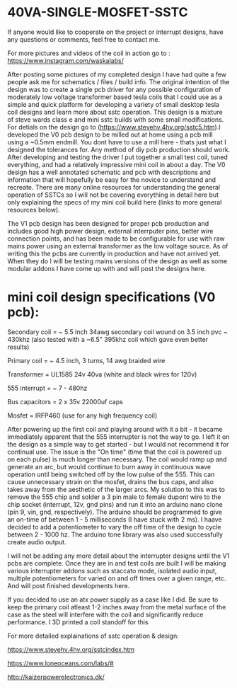 # 40VA-SINGLE-MOSFET-SSTC

If anyone would like to cooperate on the project or interrupt designs, have any questions or comments, feel free to contact me.

For more pictures and videos of the coil in action go to : https://www.instagram.com/waskalabs/


After posting some pictures of my completed design I have had quite a few people ask me for schematics / files / build info. The original intention of the design was to create a single pcb driver for any possible configuration of moderately low voltage transformer based tesla coils that I could use as a simple and quick platform for developing a variety of small desktop tesla coil designs and learn more about sstc operation. This design is a mixture of steve wards class e and mini sstc builds with some small modifications. For detials on the design go to (https://www.stevehv.4hv.org/sstc5.htm).I developed the V0 pcb design to be milled out at home using a pcb mill using a ~0.5mm endmill. You dont have to use a mill here - thats just what I designed the tolerances for. Any method of diy pcb production should work. After developing and testing the driver I put together a small test coil, tuned everything, and had a relatively impressive mini coil in about a day. The V0 design has a well annotated schematic and pcb with descriptions and information that will hopefully be easy for the novice to understand and recreate. There are many online resources for understanding the general operation of SSTCs so I will not be covering everything in detail here but only explaining the specs of my mini coil build here (links to more general resources below).


The V1 pcb design has been designed for proper pcb production and includes good high power design, external interrputer pins, better wire connection points, and has been made to be configurable for use with raw mains power using an external transformer as the low voltage source. As of writing this the pcbs are currently in production and have not arrived yet. When they do I will be testing mains versions of the design as well as some modular addons I have come up with and will post the designs here.




# mini coil design specifications  (V0 pcb):

Secondary coil = ~ 5.5 inch 34awg secondary coil wound on 3.5 inch pvc ~ 430khz (also tested with a ~6.5" 395khz coil which gave even better results)

Primary coil   = ~ 4.5 inch, 3 turns, 14 awg braided wire

Transformer    = UL1585 24v 40va (white and black wires for 120v)

555 interrupt  = ~ 7 - 480hz

Bus capacitors = 2 x 35v 22000uf caps

Mosfet         = IRFP460 (use for any high frequency coil)

After powering up the first coil and playing around with it a bit - it became immediately apparent that the 555 interrupter is not the way to go. I left it on the design as a simple way to get started - but I would not recommend it for continual use. The issue is the "On time" (time that the coil is powered up on each pulse) is much longer than necessary. The coil would ramp up and generate an arc, but would continue to burn away in continuous wave operation until being switched off by the low pulse of the 555. This can cause unnecessary strain on the mosfet, drains the bus caps, and also takes away from the aesthetic of the larger arcs. My solution to this was to remove the 555 chip and solder a 3 pin male to female dupont wire to the chip socket (interrupt, 12v, gnd pins) and run it into an arduino nano clone (pin 9, vin, gnd, respectively). The arduino should be programmed to give an on-time of between 1 - 5 milliseconds (I have stuck with 2 ms). I haave decided to add a potentiometer to vary the off time of the design to cycle between 2 - 1000 hz. The arduino tone library was also used successfully create audio output.

I will not be adding any more detail about the interrupter designs until the V1 pcbs are complete. Once they are in and test coils are built I will be making various interrupter addons such as staccato mode, isolated audio input, multiple potentiometers for varied on and off times over a given range, etc. And will post finished developments here.

If you decided to use an atx power supply as a case like I did. Be sure to keep the primary coil atleast 1-2 inches away from the metal surface of the case as the steel will interfere with the coil and significantly reduce performance. I 3D printed a coil standoff for this


For more detailed explainations of sstc operation & design:

https://www.stevehv.4hv.org/sstcindex.htm

https://www.loneoceans.com/labs/#

http://kaizerpowerelectronics.dk/
